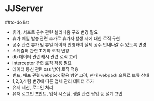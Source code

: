 # JJServer

##to-do list

-   휴가, 서포트 공수 관련 셀리니움 구조 변경 필요
-   휴가 메일 발송 관련 추가로 휴가자 발생 시에 대한 로직 구현
-   공수 관련 휴가 및 휴일 데이터 반영하여 실제 공수 안내나갈 수 있도록 변경
-   스케줄러 관련 초기화 로직 변경
-   db 데이터 관련 캐시 관련 로직 고려
-   interceptor 관련 로직 적용 필요
-   데이터 통신 관련 xss 방어 로직 적용
-   빌드, 배포 관련 webpack 활용 방안 고려, 현재 webpack 오류로 보류 상태
-   1,2,3,4 팀 변경에 따른 업체 관리 데이터 추가
-   유저 세션, 로그인 처리
-   유저 로그인 포인트, 업적 시스템, 생일 관련 팝업 등 설계 고민
